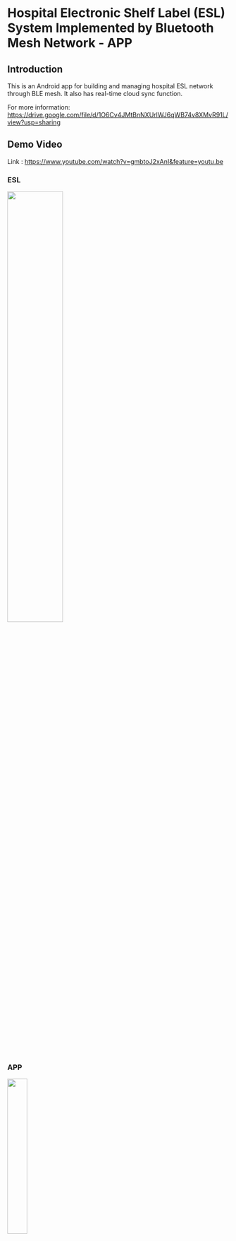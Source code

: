 # Hospital Electronic Shelf Label (ESL) System Implemented by Bluetooth Mesh Network - APP

## Introduction

This is an Android app for building and managing hospital ESL network through BLE mesh. It also has real-time cloud sync function.

For more information: 
https://drive.google.com/file/d/1O6Cv4JMtBnNXUrlWJ6qWB74v8XMvR91L/view?usp=sharing

## Demo Video
Link : https://www.youtube.com/watch?v=gmbtoJ2xAnI&feature=youtu.be

### ESL
<img decoding="async" src="https://i.imgur.com/2hsLw5A.jpg" width="50%" float:left>

### APP
<img decoding="async" src="https://i.imgur.com/XduIXmm.jpg" width="30%" float:>

